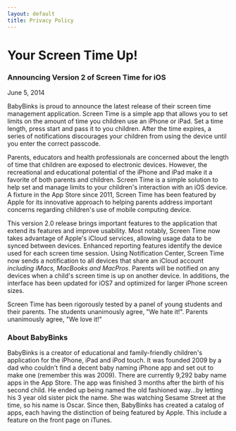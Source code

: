 ```yaml
---
layout: default
title: Privacy Policy
---
```


# Your Screen Time Up!  
### Announcing Version 2 of Screen Time for iOS ###

June 5, 2014

BabyBinks is proud to announce the latest release of their screen time management application.  Screen Time is a simple app that allows you to set limits on the amount of time you children use an iPhone or iPad. Set a time length, press start and pass it to you children. After the time expires, a series of notifications discourages your children from using the device until you enter the correct passcode.

Parents, educators and health professionals are concerned about the length of
time that children are exposed to electronic devices. However, the 
recreational and educational potential of the iPhone and iPad make it a favorite
of both parents and children. Screen Time is a simple solution to help set and manage limits to your children's interaction with an iOS device.  A fixture in the App Store since 2011, Screen Time has been featured by Apple for its innovative approach to helping parents address important concerns regarding children's use of mobile computing device.  

This version 2.0 release brings important features to the application that extend its features and improve usability.  Most notably, Screen Time now takes advantage of Apple's iCloud services, allowing usage data to be synced between devices.  Enhanced reporting features identify the device used for each screen time session.   Using Notification Center, Screen Time now sends a notification to all devices that share an iCloud account _including iMacs, MacBooks and MacPros_.  Parents will be notified on any devices when a child's screen time is up on another device.  In additions, the interface has been updated for iOS7 and optimized for larger iPhone screen sizes.

Screen Time has been rigorously tested by a panel of young students and their parents.  The students unanimously agree, "We hate it!".  Parents unanimously agree, "We love it!"



### About BabyBinks ###
BabyBinks is a creator of educational and family-friendly children's application for the iPhone, iPad and iPod touch. It was founded 2009 by a dad who couldn't find a decent baby naming iPhone app and set out to make one (remember this was 2009).  There are currently 9,292 baby name apps in the App Store. The app was finished 3 months after the birth of his second child. He ended up being named the old fashioned way...by letting his 3 year old sister pick the name. She was watching Sesame Street at the time, so his name is Oscar.  Since then, BabyBinks has created a catalog of apps, each having the distinction of being featured by Apple. This include a feature on the front page on iTunes.